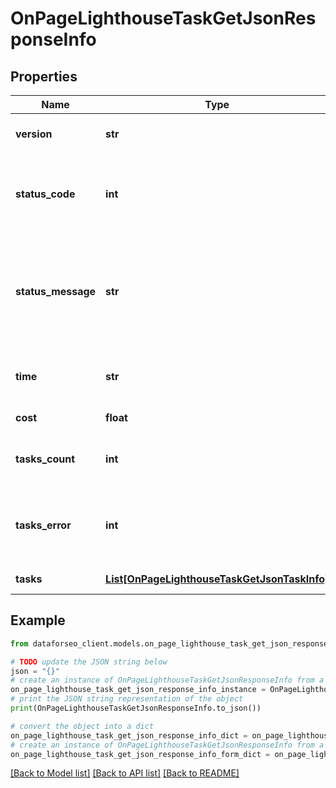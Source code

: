 # OnPageLighthouseTaskGetJsonResponseInfo


## Properties

Name | Type | Description | Notes
------------ | ------------- | ------------- | -------------
**version** | **str** | the current version of the API | [optional] 
**status_code** | **int** | general status code you can find the full list of the response codes here | [optional] 
**status_message** | **str** | general informational message you can find the full list of general informational messages here | [optional] 
**time** | **str** | total execution time, seconds | [optional] 
**cost** | **float** | total tasks cost, USD | [optional] 
**tasks_count** | **int** | the number of tasks in the tasks array | [optional] 
**tasks_error** | **int** | the number of tasks in the tasks array returned with an error | [optional] 
**tasks** | [**List[OnPageLighthouseTaskGetJsonTaskInfo]**](OnPageLighthouseTaskGetJsonTaskInfo.md) | array of tasks | [optional] 

## Example

```python
from dataforseo_client.models.on_page_lighthouse_task_get_json_response_info import OnPageLighthouseTaskGetJsonResponseInfo

# TODO update the JSON string below
json = "{}"
# create an instance of OnPageLighthouseTaskGetJsonResponseInfo from a JSON string
on_page_lighthouse_task_get_json_response_info_instance = OnPageLighthouseTaskGetJsonResponseInfo.from_json(json)
# print the JSON string representation of the object
print(OnPageLighthouseTaskGetJsonResponseInfo.to_json())

# convert the object into a dict
on_page_lighthouse_task_get_json_response_info_dict = on_page_lighthouse_task_get_json_response_info_instance.to_dict()
# create an instance of OnPageLighthouseTaskGetJsonResponseInfo from a dict
on_page_lighthouse_task_get_json_response_info_form_dict = on_page_lighthouse_task_get_json_response_info.from_dict(on_page_lighthouse_task_get_json_response_info_dict)
```
[[Back to Model list]](../README.md#documentation-for-models) [[Back to API list]](../README.md#documentation-for-api-endpoints) [[Back to README]](../README.md)


